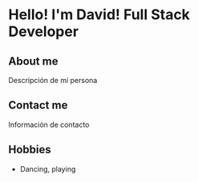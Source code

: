 # Hello! I'm David! Full Stack Developer

## About me

Descripción de mi persona

## Contact me

Información de contacto

## Hobbies
- Dancing, playing
